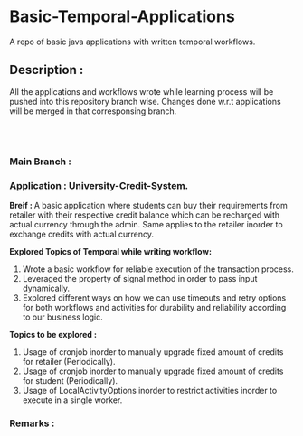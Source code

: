 # Basic-Temporal-Applications
A repo of basic java applications with written temporal workflows.

## Description :
All the applications and workflows wrote while learning process will be pushed into this repository branch wise. Changes done w.r.t applications will be merged in that corresponsing branch.

<br></br>

### Main Branch :
### Application : University-Credit-System.
<b> Breif : </b> A basic application where students can buy their requirements from retailer with their respective credit balance which can be recharged with actual currency through the admin.
Same applies to the retailer inorder to exchange credits with actual currency.

<b>Explored Topics of Temporal while writing workflow: </b> <br>
1. Wrote a basic workflow for reliable execution of the transaction process.
2. Leveraged the property of signal method in order to pass input dynamically.
3. Explored different ways on how we can use timeouts and retry options for both workflows and activities for durability and reliability according to our business logic.

<b>Topics to be explored : </b> <br>
1. Usage of cronjob inorder to manually upgrade fixed amount of credits for retailer (Periodically).
2. Usage of cronjob inorder to manually upgrade fixed amount of credits for student (Periodically).
3. Usage of LocalActivityOptions inorder to restrict activities inorder to execute in a single worker.

### Remarks : 


